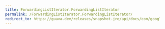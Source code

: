 ```yaml
---
title: ForwardingListIterator.ForwardingListIterator
permalink: /ForwardingListIterator.ForwardingListIterator/
redirect_to: https://guava.dev/releases/snapshot-jre/api/docs/com/google/common/collect/ForwardingListIterator.html#ForwardingListIterator--
---
```

